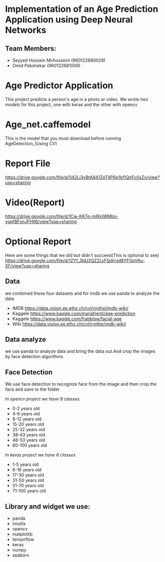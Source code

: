 # Implementation of an Age Prediction Application using Deep Neural Networks

## Team Members:
- Seyyed Hossein Mirhosseini (960122680028)
- Omid Pakshekar (960122681009)

# Age Predictor Application 
This project predicts a person's age in a photo or video.
We wrote two models for this project, one with keras and the other with opencv

# Age_net.caffemodel
  This is the model that you must download before running AgeDetection_(Using CV) 
  
# Report File
  https://drive.google.com/file/d/1l42Li3yBtA841ZpT9P6p1kf1QnFc0sZx/view?usp=sharing

# Video(Report)
  https://drive.google.com/file/d/1Cw-KK7q-mIRxlWMbn-ygpfBFsnJFHtl6/view?usp=sharing
  
# Optional Report
  Here are some things that we did but didn't succeed(This is optional to see)
  https://drive.google.com/file/d/1ZYf_3ldJ2QZ2LyFQdrrxd8YFGpVKu-XF/view?usp=sharing
  
## Data
we combined these four datasets and for imdb we use panda to analyze the data
- IMDB     https://data.vision.ee.ethz.ch/cvl/rrothe/imdb-wiki/
- Kaggele  https://www.kaggle.com/mariafrenti/age-prediction
- Kaggele  https://www.kaggle.com/frabbisw/facial-age
- Wiki     https://data.vision.ee.ethz.ch/cvl/rrothe/imdb-wiki/

## Data analyze
we use panda to analyze data and bring the data out.And crop the images by face detection algorithms 

## Face Detection
We use face detection to recognize face from the image and then crop the face and save to the folder 

*In opencv project we have 8 classes*
- 0-2 years old
- 4-6 years old
- 8-12 years old
- 15-20 years old
- 25-32 years old
- 38-43 years old
- 48-53 years old
- 60-100 years old

*In keras project we have 6 classes*
- 1-5 years old
- 6-16 years old
- 17-30 years old
- 31-50 years old
- 51-70 years old
- 71-100 years old

## Library and widget we use: 
- panda
- imutils
- opencv
- matplotlib
- tensorflow
- keras
- numpy
- seaborn
